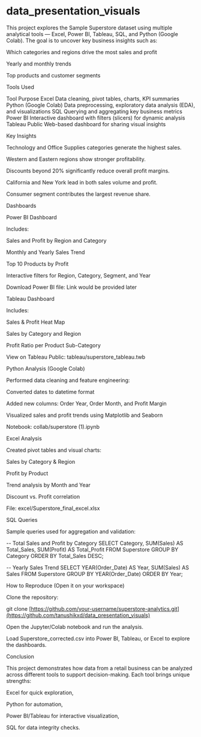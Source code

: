 # data_presentation_visuals
This project explores the Sample Superstore dataset using multiple analytical tools — Excel, Power BI, Tableau, SQL, and Python (Google Colab).
The goal is to uncover key business insights such as:

Which categories and regions drive the most sales and profit

Yearly and monthly trends

Top products and customer segments



Tools Used

Tool	Purpose
Excel	Data cleaning, pivot tables, charts, KPI summaries
Python (Google Colab)	Data preprocessing, exploratory data analysis (EDA), and visualizations
SQL	Querying and aggregating key business metrics
Power BI	Interactive dashboard with filters (slicers) for dynamic analysis
Tableau Public	Web-based dashboard for sharing visual insights


Key Insights

Technology and Office Supplies categories generate the highest sales.

Western and Eastern regions show stronger profitability.

Discounts beyond 20% significantly reduce overall profit margins.

California and New York lead in both sales volume and profit.

Consumer segment contributes the largest revenue share.



Dashboards


Power BI Dashboard

Includes:

Sales and Profit by Region and Category

Monthly and Yearly Sales Trend

Top 10 Products by Profit

Interactive filters for Region, Category, Segment, and Year

Download Power BI file:
Link would be provided later



Tableau Dashboard

Includes:

Sales & Profit Heat Map

Sales by Category and Region

Profit Ratio per Product Sub-Category

View on Tableau Public: tableau/superstore_tableau.twb




Python Analysis (Google Colab)

Performed data cleaning and feature engineering:

Converted dates to datetime format

Added new columns: Order Year, Order Month, and Profit Margin

Visualized sales and profit trends using Matplotlib and Seaborn

Notebook: collab/superstore (1).ipynb




Excel Analysis

Created pivot tables and visual charts:

Sales by Category & Region

Profit by Product

Trend analysis by Month and Year

Discount vs. Profit correlation

File: excel/Superstore_final_excel.xlsx




SQL Queries

Sample queries used for aggregation and validation:

-- Total Sales and Profit by Category
SELECT Category, SUM(Sales) AS Total_Sales, SUM(Profit) AS Total_Profit
FROM Superstore
GROUP BY Category
ORDER BY Total_Sales DESC;

-- Yearly Sales Trend
SELECT YEAR(Order_Date) AS Year, SUM(Sales) AS Sales
FROM Superstore
GROUP BY YEAR(Order_Date)
ORDER BY Year;




How to Reproduce (Open it on your workspace)

Clone the repository:

git clone [https://github.com/your-username/superstore-analytics.git](https://github.com/tanushikxd/data_presentation_visuals)


Open the Jupyter/Colab notebook and run the analysis.

Load Superstore_corrected.csv into Power BI, Tableau, or Excel to explore the dashboards.





Conclusion

This project demonstrates how data from a retail business can be analyzed across different tools to support decision-making.
Each tool brings unique strengths:

Excel for quick exploration,

Python for automation,

Power BI/Tableau for interactive visualization,

SQL for data integrity checks.
